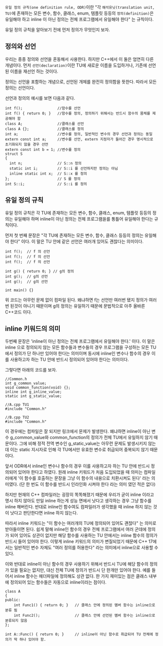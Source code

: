 `유일 정의 규칙(one definition rule, ODR)`이란 "각 `해석유닛(translation unit, TU)`에 존재하는 모든 변수, 함수, 클래스, enum, 템플릿 등등의 `정의(definition)`은 유일해야 하고 inline 이 아닌 정의는 전체 프로그램에서 유일해야 한다" 는 규칙이다.

유일 정의 규칙을 알아보기 전에 먼저 정의가 무엇인지 보자.

## 정의와 선언

우리는 종종 정의와 선언을 혼동해서 사용한다. 하지만 C++에서 이 둘은 엄연히 다른 개념이다. 먼저 `선언(declaration)`이란 TU에 새로운 이름을 도입하거나, 기존에 선언된 이름을 재선언 하는 것이다.

정의는 선언을 포함하는 개념으로, 선언된 개체를 완전히 정의함을 뜻한다. 따라서 모든 정의는 선언이다.

선언과 정의의 예시를 보면 다음과 같다.

```
int f();                //함수를 선언
int f() { return 0; }   //함수를 정의, 정의하기 위해서는 반드시 함수의 몸체를 제공해야 함
class A;                //클래스를 선언
class A {};             //클래스를 정의
int a;                  //변수를 정의, 일반적인 변수의 경우 선언과 정의는 동일
extern const int a;     //변수를 선언, extern 지정자가 들어간 경우 명시적으로 초기화되지 않을 경우 선언
extern const int b = 1; //변수를 정의
struct S 
{
  int n;                // S::n 정의
  static int i;         // S::i 를 선언하지만 정의는 아님
  inline static int x;  // S::x 를 정의
};                      // S 를 정의
int S::i;               // S::i 를 정의
```

## 유일 정의 규칙

유일 정의 규칙은 각 TU에 존재하는 모든 변수, 함수, 클래스, enum, 템플릿 등등의 정의는 유일해야 하며 inline이 아닌 정의는 전체 프로그램을를 통틀어 유일해야 한다는 규칙이다.

먼저 첫 번째 문장은 "각 TU에 존재하는 모든 변수, 함수, 클래스 등등의 정의는 유일해야 한다" 이다. 이 말은 TU 안에 같은 선언은 여러개 있어도 괜찮다는 의미이다.

```
int f();  // f 의 선언
int f();  // f 의 선언
int f();  // f 의 선언

int g() { return 0; } // g의 정의
int g();  // g의 선언
int g();  // g의 선언

int main() {}
```

위 코드는 아무런 문제 없이 컴파일 된다. 왜냐하면 f는 선언만 여러번 됐지 정의가 여러번 된것이 아니기 때문이며 g의 정의는 유일하기 때문에 문법적으로 아주 올바른 C++코드 이다.

## inline 키워드의 의미

두번째 문장은 'inline이 아닌 정의는 전체 프로그램에서 유일해야 한다.' 이다. 이 말은 inline 으로 정의되지 않는 모든 함수들과 변수들의 경우 프로그램을 구성하는 모든 TU에서 정의가 단 하나만 있어야 한다는 의미이며 동시에 inline인 변수나 함수의 경우 이를 사용하고자 하는 TU 안에 반드시 정의되어 있어야 한다는 의미이다.

그렇다면 아래의 코드를 보자.

```
//Common.h
int g_common_value;
void common_function(void) {};
inline int g_inline_value;
static int g_static_value;

//A.cpp TU1
#include "Common.h"

//B.cpp TU2
#include "Common.h"
```

이 경우에는 컴파일은 잘 되지만 링크에서 문제가 발생한다. 왜냐하면 inline이 아닌 변수 g\_common\_value와 common\_function의 정의가 전체 TU에서 유일하지 않기 때문이다. 그에 비해 정적 전역 변수인 g\_static\_value는 아무런 문제도 발생시키지 않는데 이는 static 지시자로 인해 각 TU에서만 유효한 변수로 취급되어 중복되지 않기 때문이다.

앞서 ODR에서 inline인 변수나 함수의 경우 이를 사용하고자 하는 TU 안에 반드시 정의되어 있어야 한다고 하였다. 원래 inline 키워드가 처음 도입되었을 때 의미는 컴파일러에게 '이 함수를 호출하는 문장을 그냥 이 함수의 내용으로 치환시켜도 된다' 라는 의미였다. (단 한 번도 이 함수를 반드시 인라인화 시켜야 한다 라는 의미 였던 적은 없다)

하지만 현재의 C++ 컴파일러는 굉장히 똑똑해졌기 때문에 우리가 굳이 inline 이라고 명시 하지 않아도 만일 inline 하는게 성능 면에서 낫다고 생각하는 경우 그냥 함수를 inline 해버린다. 반대로 inline인 함수여도 컴파일러가 생각했을 때 inline 하지 않는 것이 낫다고 판단한다면 inline 하지 않는다.

따라서 inline 키워드는 "이 함수는 여러개의 TU에 정의되어 있어도 괜찮다" 는 의미로 받아들이면 된다. 쉽게 말해 inline인 함수의 경우 전체 프로그램에서 여러 군데에 정의가 되어 있어도 상관이 없지만 해당 함수를 사용하는 TU 안에서는 inline 함수의 정의가 반드시 들어 있어야 한다. 이렇게 inline 키워드의 의미가 변질되었기 때문에 C++ 17에서는 일반적인 변수 자체도 "여러 정의를 허용한다" 라는 의미에서 inline으로 사용할 수 있다.

이와 반대로 inline이 아닌 함수의 경우 사용하기 위해서 반드시 TU에 해당 함수의 정의가 있을 필요는 없지만, 대신 전체 TU에 정의가 반드시 단 한개만 있어야 한다. 예를 들어서 inline 함수는 헤더파일에 정의해도 상관 없다. 한 가지 재미있는 점은 클래스 내부에 정의되어 있는 함수들은 자동으로 inline이라는 점이다.

```
class A 
{
public:
    int Func1() { return 0; }   // 클래스 안에 정의된 멤버 함수는 inline으로 분류 됨
    int Func2();                // 클래스 안에 선언된 멤버 함수는 inline으로 분류되지 않음
};

int A::Func() { return 0; }     // inline이 아닌 함수로 취급되어 TU 전체에 정의가 딱 하나 있어야 함.
```